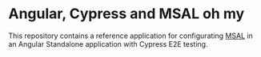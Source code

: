 # Angular, Cypress and MSAL oh my

This repository contains a reference application for configurating [MSAL](https://github.com/AzureAD/microsoft-authentication-library-for-js/tree/dev) in an Angular Standalone application with Cypress E2E testing.

